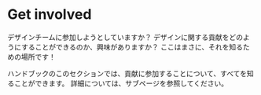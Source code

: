 # Get involved
<!-- # 参加する -->

<!-- Are you looking to join the design team? Are you interested in seeing how you can run a contribution session for design? Great, you’ve come to the right place! -->
デザインチームに参加しようとしていますか？ デザインに関する貢献をどのようにすることができるのか、興味がありますか？ ここはまさに、それを知るための場所です！

<!-- In this section of the handbook, you can find out all about getting involved. See the sub pages for further information. -->
ハンドブックのこのセクションでは、貢献に参加することについて、すべてを知ることができます。 詳細については、サブページを参照してください。
